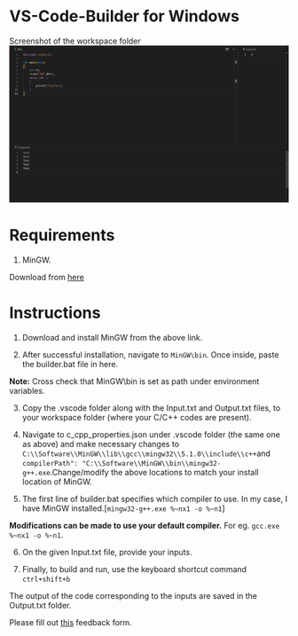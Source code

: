 # VS-Code-Builder for Windows
Screenshot of the workspace folder
![Screenshot](Screenshot.png?raw=true "Title")
# Requirements
1) MinGW.


Download from [here](https://osdn.net/projects/mingw/releases/)


# Instructions


1) Download and install MinGW from the above link.


2) After successful installation, navigate to `MinGW\bin`. Once inside, paste the builder.bat file in here.


  **Note:** Cross check that MinGW\bin is set as path under environment variables.


3) Copy the .vscode folder along with the Input.txt and Output.txt files, to your workspace folder (where your C/C++ codes are present).


4) Navigate to c_cpp_properties.json under .vscode folder (the same one as above) and make necessary changes to `C:\\Software\\MinGW\\lib\\gcc\\mingw32\\5.1.0\\include\\c++`and  `compilerPath": "C:\\Software\\MinGW\\bin\\mingw32-g++.exe`.Change/modify the above locations to match your install location of MinGW.


5) The first line of builder.bat specifies which compiler to use. In my case, I have MinGW installed.[`mingw32-g++.exe %~nx1 -o %~n1`]


**Modifications can be made to use your default compiler.** For eg. `gcc.exe %~nx1 -o %~n1`.


6) On the given Input.txt file, provide your inputs.


7) Finally, to build and run, use the keyboard shortcut command `ctrl+shift+b` 


The output of the code corresponding to the inputs are saved in the Output.txt folder.


Please fill out [this](https://docs.google.com/forms/d/e/1FAIpQLSdPtz4s-FBBn5zCBZ8JOxdXJczhGqVymZp_mPSvOidckNHg5g/viewform) feedback form.
